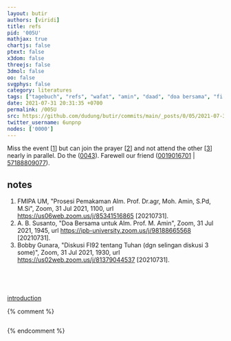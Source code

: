```yaml
---
layout: butir
authors: [viridi]
title: refs
pid: '005U'
mathjax: true
chartjs: false
ptext: false
x3dom: false
threejs: false
3dmol: false
oo: false
svgphys: false
category: literatures
tags: ["tagebuch", "refs", "wafat", "amin", "daad", "doa bersama", "fi 92", "diskusi"]
date: 2021-07-31 20:31:35 +0700
permalink: /005U
src: https://github.com/dudung/butir/commits/main/_posts/0/05/2021-07-31-refs.md
twitter_username: 6unpnp
nodes: ['0000']
---
```

Miss the event [[1](#r01)] but can join the prayer [[2](#r02)] and not attend the other [[3](#r03)] nearly in parallel. Do the ([0043](0043)). Farewell our friend ([0019016701](http://biologi.fmipa.um.ac.id/?our_team=prof-dr-agr-h-mohamad-amin-s-pd-m-si) \| [57188809077](https://www.scopus.com/authid/detail.uri?authorId=57188809077)).

## notes
1. <a name="r01"></a>FMIPA UM, "Prosesi Pemakaman Alm. Prof. Dr.agr, Moh. Amin, S.Pd, M.Si", Zoom, 31 Jul 2021, 1100, url <https://us06web.zoom.us/j/85341516865> [20210731].
2. <a name="r02"></a>A. B. Susanto, "Doa Bersama untuk Alm. Prof. M. Amin", Zoom, 31 Jul 2021, 1945, url <https://ipb-university.zoom.us/j/98188665568> [20210731].
3. <a name="r03"></a>Bobby Gunara, "Diskusi FI92 tentang Tuhan (dgn selingan diskusi 3 some)", Zoom, 31 Jul 2021, 1930, url <https://us02web.zoom.us/j/81379044537> [20210731].

## &nbsp;
[introduction](0000)

{% comment %}
```
```
{% endcomment %}
